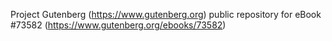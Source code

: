 Project Gutenberg (https://www.gutenberg.org) public repository for eBook #73582 (https://www.gutenberg.org/ebooks/73582)
